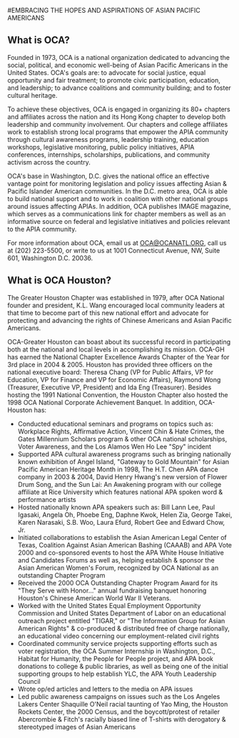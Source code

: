 #EMBRACING THE HOPES AND ASPIRATIONS OF ASIAN PACIFIC AMERICANS 

## What is OCA?
Founded in 1973, OCA is a national organization dedicated to advancing the social, political, and economic well-being of Asian Pacific Americans in the United States. OCA's goals are:
to advocate for social justice, equal opportunity and fair treatment;
to promote civic participation, education, and leadership;
to advance coalitions and community building; and
to foster cultural heritage.

To achieve these objectives, OCA is engaged in organizing its 80+ chapters and affiliates across the nation and its Hong Kong chapter to develop both leadership and community involvement. Our chapters and college affiliates work to establish strong local programs that empower the APIA community through cultural awareness programs, leadership training, education workshops, legislative monitoring, public policy initiatives, APIA conferences, internships, scholarships, publications, and community activism across the country. 

OCA's base in Washington, D.C. gives the national office an effective vantage point for monitoring legislation and policy issues affecting Asian & Pacific Islander American communities. In the D.C. metro area, OCA is able to build national support and to work in coalition with other national groups around issues affecting APIAs. In addition, OCA publishes IMAGE magazine, which serves as a communications link for chapter members as well as an informative source on federal and legislative initiatives and policies relevant to the APIA community. 

For more information about OCA, email us at OCA@OCANATL.ORG, call us at (202) 223-5500, or write to us at 1001 Connecticut Avenue, NW, Suite 601, Washington D.C. 20036. 


## What is OCA Houston?

The Greater Houston Chapter was established in 1979, after OCA National founder and president, K.L. Wang encouraged local community leaders at that time to become part of this new national effort and advocate for protecting and advancing the rights of Chinese Americans and Asian Pacific Americans. 

OCA-Greater Houston can boast about its successful record in participating both at the national and local levels in accomplishing its mission. OCA-GH has earned the National Chapter Excellence Awards Chapter of the Year for 3rd place in 2004 & 2005. Houston has provided three officers on the national executive board: Theresa Chang (VP for Public Affairs, VP for Education, VP for Finance and VP for Economic Affairs), Raymond Wong (Treasurer, Executive VP, President) and Ida Eng (Treasurer). Besides hosting the 1991 National Convention, the Houston Chapter also hosted the 1998 OCA National Corporate Achievement Banquet. In addition, OCA-Houston has:
- Conducted educational seminars and programs on topics such as: Workplace Rights, Affirmative Action, Vincent Chin & Hate Crimes, the Gates Millennium Scholars program & other OCA national scholarships, Voter Awareness, and the Los Alamos Wen Ho Lee "Spy" incident
- Supported APA cultural awareness programs such as bringing nationally known exhibition of Angel Island, "Gateway to Gold Mountain" for Asian Pacific American Heritage Month in 1998, The H.T. Chen APA dance company in 2003 & 2004, David Henry Hwang's new version of Flower Drum Song, and the Sun Lai: An Awakening program with our college affiliate at Rice University which features national APA spoken word & performance artists
- Hosted nationally known APA speakers such as: Bill Lann Lee, Paul Igasaki, Angela Oh, Phoebe Eng, Daphne Kwok, Helen Zia, George Takei, Karen Narasaki, S.B. Woo, Laura Efurd, Robert Gee and Edward Chow, Jr.
- Initiated collaborations to establish the Asian American Legal Center of Texas, Coalition Against Asian American Bashing (CAAAB) and APA Vote 2000 and co-sponsored events to host the APA White House Initiative and Candidates Forums as well as, helping establish & sponsor the Asian American Women's Forum, recognized by OCA National as an outstanding Chapter Program
- Received the 2000 OCA Outstanding Chapter Program Award for its "They Serve with Honor…" annual fundraising banquet honoring Houston's Chinese American World War II Veterans.
- Worked with the United States Equal Employment Opportunity Commission and United States Department of Labor on an educational outreach project entitled "TIGAR," or "The Information Group for Asian American Rights" & co-produced & distributed free of charge nationally, an educational video concerning our employment-related civil rights
- Coordinated community service projects supporting efforts such as voter registration, the OCA Summer Internship in Washington, D.C., Habitat for Humanity, the People for People project, and APA book donations to college & public libraries, as well as being one of the initial supporting groups to help establish YLC, the APA Youth Leadership Council
- Wrote op/ed articles and letters to the media on APA issues
- Led public awareness campaigns on issues such as the Los Angeles Lakers Center Shaquille O'Neil racial taunting of Yao Ming, the Houston Rockets Center, the 2000 Census, and the boycott/protest of retailer Abercrombie & Fitch's racially biased line of T-shirts with derogatory & stereotyped images of Asian Americans
